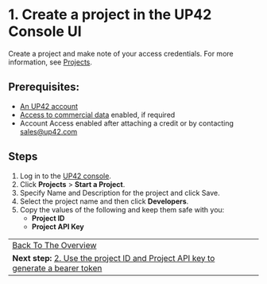 
# 1. Create a project in the UP42 Console UI
Create a project and make note of your access credentials. For more information, see [Projects](https://docs.up42.com/processing-platform/projects). 
## Prerequisites:
- [An UP42 account](https://console.up42.com/sign-up)
- [Access to commercial data](https://up42.com/goingup/personal-account-request) enabled, if required
- Account Access enabled after attaching a credit or by contacting sales@up42.com
## Steps
1. Log in to the [UP42 console](https://console.up42.com/).
2. Click **Projects** > **Start a Project**.
3. Specify Name and Description for the project and click Save.
4. Select the project name and then click **Developers**.
5. Copy the values of the following and keep them safe with you:
      - **Project ID**
      - **Project API Key** 

|   |   |
|---|---|
[Back To The Overview](https://github.com/TheContentGym/GeospatialAPIs-UP42/blob/main/Overview.md) |
**Next step:** [2. Use the project ID and Project API key to generate a bearer token](Generate-a-bearer-token.md)|

